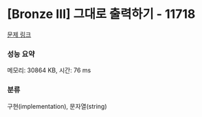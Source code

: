 # [Bronze III] 그대로 출력하기 - 11718 

[문제 링크](https://www.acmicpc.net/problem/11718) 

### 성능 요약

메모리: 30864 KB, 시간: 76 ms

### 분류

구현(implementation), 문자열(string)

